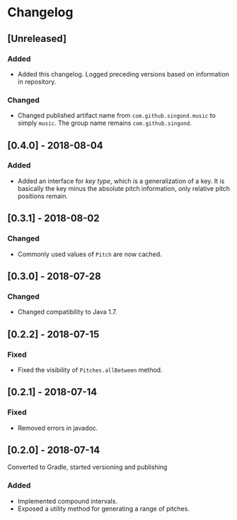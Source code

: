 Changelog
=========

[Unreleased]
------------
### Added
- Added this changelog. Logged preceding versions based on information
  in repository.
### Changed
- Changed published artifact name from `com.github.singond.music` to simply
  `music`. The group name remains `com.github.singond`.

[0.4.0] - 2018-08-04
--------------------
### Added
- Added an interface for _key type_, which is a generalization of a key.
  It is basically the key minus the absolute pitch information, only relative
  pitch positions remain.

[0.3.1] - 2018-08-02
--------------------
### Changed
- Commonly used values of `Pitch` are now cached.

[0.3.0] - 2018-07-28
--------------------
### Changed
- Changed compatibility to Java 1.7.

[0.2.2] - 2018-07-15
--------------------
### Fixed
- Fixed the visibility of `Pitches.allBetween` method.

[0.2.1] - 2018-07-14
--------------------
### Fixed
- Removed errors in javadoc.

[0.2.0] - 2018-07-14
--------------------
Converted to Gradle, started versioning and publishing
### Added
- Implemented compound intervals.
- Exposed a utility method for generating a range of pitches.
